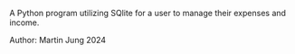 A Python program utilizing SQlite for a user to manage their expenses and income.

Author: Martin Jung 2024

